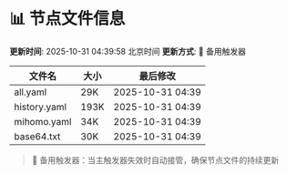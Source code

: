# 📊 节点文件信息

**更新时间**: 2025-10-31 04:39:58 北京时间
**更新方式**: 🔄 备用触发器

| 文件名 | 大小 | 最后修改 |
|--------|------|----------|
| all.yaml | 29K | 2025-10-31 04:39 |
| history.yaml | 193K | 2025-10-31 04:39 |
| mihomo.yaml | 34K | 2025-10-31 04:39 |
| base64.txt | 30K | 2025-10-31 04:39 |

> 🔄 备用触发器：当主触发器失效时自动接管，确保节点文件的持续更新
